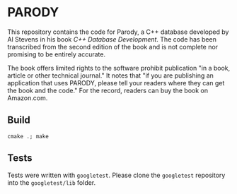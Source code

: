 # PARODY

This repository contains the code for Parody, a C++ database developed by Al Stevens in his book *C++ Database Development*. The code has been transcribed from the second edition of the book and is not complete nor promising to be entirely accurate. 

The book offers limited rights to the software prohibit publication "in a book, article or other technical journal." It notes that "if you are publishing an application that uses PARODY, please tell your readers where they can get the book and the code." For the record, readers can buy the book on Amazon.com. 

## Build


`cmake .; make`


## Tests

Tests were written with `googletest`. Please clone the `googletest` repository into the `googletest/lib` folder. 